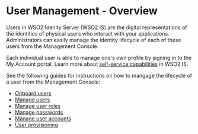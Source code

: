 # User Management - Overview

Users in WSO2 Idenity Server (WSO2 IS) are the digital representations of the identities of physical users who interact with your applications. Administrators can easily manage the identity lifecycle of each of these users from the Management Console.

Each individual user is able to manage one's own profile by signing in to the My Account portal. Learn more about [self-service capabilities]({{base_path}}/guides/my-account/my-account) in WSO2 IS.

See the following guides for instructions on how to mangage the lifecycle of a user from the Management Console:

- [Onboard users]({{base_path}}/guides/identity-lifecycles/onboard-overview/)
- [Manage users]({{base_path}}/guides/identity-lifecycles/manage-user-overview/)
- [Manage user roles]({{base_path}}/guides/identity-lifecycles/manage-roles-overview/)
- [Manage passwords]({{base_path}}/guides/password-mgt/password-mgt-overview/)
- [Manage user accounts]({{base_path}}/guides/identity-lifecycles/account-states-overview/)
- [User provisioning]({{base_path}}/guides/identity-lifecycles/provisioning-overview/)